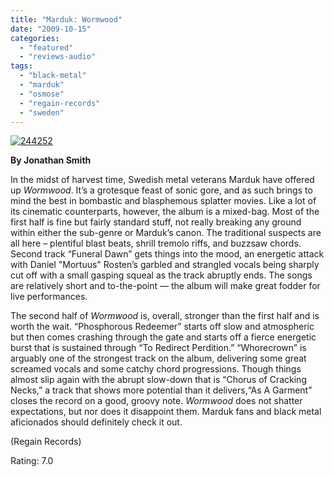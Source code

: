 ```yaml
---
title: "Marduk: Wormwood"
date: "2009-10-15"
categories: 
  - "featured"
  - "reviews-audio"
tags: 
  - "black-metal"
  - "marduk"
  - "osmose"
  - "regain-records"
  - "sweden"
---
```


[![244252](http://www.hellbound.ca/wp-content/uploads/2009/10/244252-300x300.jpg "244252")](http://www.hellbound.ca/wp-content/uploads/2009/10/244252.jpg)

**By Jonathan Smith**

In the midst of harvest time, Swedish metal veterans Marduk have offered up _Wormwood_. It’s a grotesque feast of sonic gore, and as such brings to mind the best in bombastic and blasphemous splatter movies. Like a lot of its cinematic counterparts, however, the album is a mixed-bag. Most of the first half is fine but fairly standard stuff, not really breaking any ground within either the sub-genre or Marduk’s canon. The traditional suspects are all here – plentiful blast beats, shrill tremolo riffs, and buzzsaw chords. Second track “Funeral Dawn” gets things into the mood, an energetic attack with Daniel "Mortuus" Rosten’s garbled and strangled vocals being sharply cut off with a small gasping squeal as the track abruptly ends. The songs are relatively short and to-the-point — the album will make great fodder for live performances.

The second half of _Wormwood_ is, overall, stronger than the first half and is worth the wait. “Phosphorous Redeemer” starts off slow and atmospheric but then comes crashing through the gate and starts off a fierce energetic burst that is sustained through “To Redirect Perdition.” “Whorecrown” is arguably one of the strongest track on the album, delivering some great screamed vocals and some catchy chord progressions. Though things almost slip again with the abrupt slow-down that is “Chorus of Cracking Necks,” a track that shows more potential than it delivers,“As A Garment” closes the record on a good, groovy note. _Wormwood_ does not shatter expectations, but nor does it disappoint them. Marduk fans and black metal aficionados should definitely check it out.

(Regain Records)

Rating: 7.0
